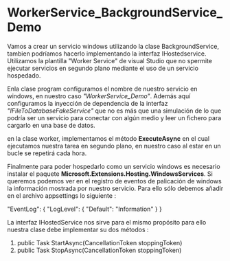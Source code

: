 # WorkerService_BackgroundService_Demo

Vamos a crear un servicio windows utilizando la clase BackgroundService, tambien podríamos hacerlo implementando la interfaz IHostedservice. Utilizamos la plantilla "Worker Service" de visual Studio que no spermite ejecutar servicios en segundo plano mediante el uso de un servicio hospedado. 

Enla clase program configuramos el nombre de nuestro servicio en windows, en nuestro caso *"WorkerService_Demo"*. Además aquí configuramos la inyección de dependencia de la interfaz *"IFileToDatabaseFakeService"* que no es más que una simulación de lo que podría ser un servicio para conectar con algún medio y leer un fichero para cargarlo en una base de datos.

en la clase worker, implementamos el método **ExecuteAsync** en el cual ejecutamos nuestra tarea en segundo plano, en nuestro caso al estar en un bucle se repetirá cada hora.

Finalmente para poder hospedarlo como un servicio windows es necesario instalar el paquete **Microsoft.Extensions.Hosting.WindowsServices**. Si queremos podemos ver en el registro de eventos de palicación de windows la información mostrada por nuestro servicio. Para ello sólo debemos añadir en el archivo appsettings lo siguiente :

"EventLog": {
      "LogLevel": {
        "Default": "Information"
      }
    }


La interfaz IHostedService nos sirve para el mismo propósito para ello nuestra clase debe implementar su dos métodos :

  1. public Task StartAsync(CancellationToken stoppingToken)
  3. public Task StopAsync(CancellationToken stoppingToken)
